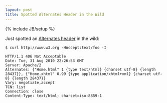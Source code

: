```yaml
---
layout: post
title: Spotted Alternates Header in the Wild
---
```

{% include JB/setup %}

Just spotted an [Alternates header](http://www.ietf.org/rfc/rfc2295.txt) in the wild:
    
    $ curl http://www.w3.org -HAccept:text/foo -I
    
    HTTP/1.1 406 Not Acceptable
    Date: Tue, 31 Aug 2010 22:26:53 GMT
    Server: Apache/2
    Alternates: {"Home.html" 1 {type text/html} {charset utf-8} {length 28437}}, {"Home.xhtml" 0.99 {type application/xhtml+xml} {charset utf-8} {length 28437}}
    Vary: negotiate,accept
    TCN: list
    Connection: close
    Content-Type: text/html; charset=iso-8859-1
    

